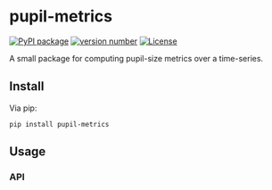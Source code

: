 # pupil-metrics
[![PyPI package](https://img.shields.io/badge/pip%20install-pupil--metrics-brightgreen)](https://pypi.org/project/example-pypi-package/) [![version number](https://img.shields.io/pypi/v/example-pypi-package?color=green&label=version)](https://github.com/tomchen/example_pypi_package/releases) [![License](https://img.shields.io/github/license/tomchen/example_pypi_package)](https://github.com/tomchen/example_pypi_package/blob/main/LICENSE)

A small package for computing pupil-size metrics over a time-series.

## Install
Via pip:
```
pip install pupil-metrics
```

## Usage

### API  